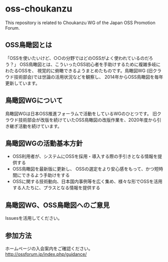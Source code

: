 # oss-choukanzu
This repository is related to Choukanzu WG of the Japan OSS Promotion Forum.

## OSS鳥瞰図とは
「OSSを使いたいけど、○○の分野ではどのOSSがよく使われているのだろう？」
OSS鳥瞰図とは、こういったOSS初心者を手助けするために複雑多岐にわたるOSSを、
視覚的に俯瞰できるようまとめたものです。鳥瞰図WG (旧クラウド技術部会)では世論の活用状況などを観察し、
2014年からOSS鳥瞰図を毎年更新しています。

## 鳥瞰図WGについて
鳥瞰図WGは日本OSS推進フォーラムで活動をしているWGのひとつです。
旧クラウド技術部会が改版を続けていたOSS鳥瞰図の改版作業を、2020年度から引き継ぎ活動を続けています。

## 鳥瞰図WGの活動基本方針
- OSS利用者が、システムにOSSを採用・導入する際の手引きとなる情報を提供する
- OSS鳥瞰図を最新版に更新し、 OSSの選定をより安心感をもって、かつ短時間にできるよう手助けをする
- OSSに関する技術動向、日本国内事例等を広く集め、様々な形でOSSを活用する人たちに、プラスとなる情報を提供する

## 鳥瞰図WG、OSS鳥瞰図へのご意見
Issuesを活用してください。

## 参加方法
ホームページの入会案内をご確認ください。
http://ossforum.jp/index.php/guidance/
